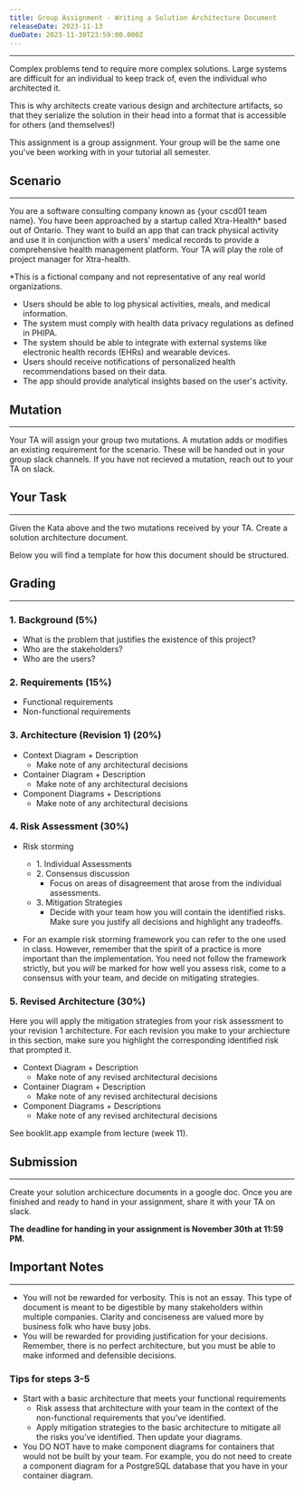```yaml
---
title: Group Assignment - Writing a Solution Architecture Document
releaseDate: 2023-11-13
dueDate: 2023-11-30T23:59:00.000Z
---
```

---
Complex problems tend to require more complex solutions. Large systems are difficult for an individual to keep track of, even the individual who architected it.

This is why architects create various design and architecture artifacts, so that they serialize the solution in their head into a format that is accessible for others (and themselves!)

This assignment is a group assignment. Your group will be the same one you've been working with in your tutorial all semester.

## Scenario
---

You are a software consulting company known as {your cscd01 team name}. You have been approached by a startup called Xtra-Health\* based out of Ontario. They want to build an app that can track physical activity and use it in conjunction with a users’ medical records to provide a comprehensive health management platform. Your TA will play the role of project manager for Xtra-health.

\*This is a fictional company and not representative of any real world organizations.

*   Users should be able to log physical activities, meals, and medical information.
*   The system must comply with health data privacy regulations as defined in PHIPA.
*   The system should be able to integrate with external systems like electronic health records (EHRs) and wearable devices.
*   Users should receive notifications of personalized health recommendations based on their data.
*   The app should provide analytical insights based on the user's activity.

## Mutation
---

Your TA will assign your group two mutations. A mutation adds or modifies an existing requirement for the scenario. These will be handed out in your group slack channels. If you have not recieved a mutation, reach out to your TA on slack.

## Your Task
---

Given the Kata above and the two mutations received by your TA. Create a solution architecture document.

Below you will find a template for how this document should be structured.

## Grading
---

### 1.  **Background (5%)**
*   What is the problem that justifies the existence of this project?
*   Who are the stakeholders?
*   Who are the users?

### 2.  **Requirements (15%)**
*   Functional requirements
*   Non-functional requirements

### 3.  **Architecture (Revision 1) (20%)**
*   Context Diagram + Description
    *   Make note of any architectural decisions
*   Container Diagram + Description
    *   Make note of any architectural decisions
*   Component Diagrams + Descriptions
    *   Make note of any architectural decisions
### 4.  **Risk Assessment (30%)**
*   Risk storming
    *   1\. Individual Assessments
    *   2\. Consensus discussion
        - Focus on areas of disagreement that arose from the individual assessments.
    *   3\. Mitigation Strategies
        - Decide with your team how you will contain the identified risks. Make sure you justify all decisions and highlight any tradeoffs.

* For an example risk storming framework you can refer to the one used in class. However, remember that the spirit of a practice is more important than the implementation. You need not follow the framework strictly, but you *will* be marked for how well you assess risk, come to a consensus with your team, and decide on mitigating strategies.

### 5.  **Revised Architecture (30%)**
Here you will apply the mitigation strategies from your risk assessment to your revision 1 architecture. For each revision you make to your archiecture in this section, make sure you highlight the corresponding identified risk that prompted it.
*   Context Diagram + Description
    *   Make note of any revised architectural decisions
*   Container Diagram + Description
    *   Make note of any revised architectural decisions
*   Component Diagrams + Descriptions
    *   Make note of any revised architectural decisions

See booklit.app example from lecture (week 11).

## Submission
___
Create your solution archicecture documents in a google doc. Once you are finished and ready to hand in your assignment, share it with your TA on slack.

**The deadline for handing in your assignment is November 30th at 11:59 PM.**

## Important Notes
---
*   You will not be rewarded for verbosity. This is not an essay. This type of document is meant to be digestible by many stakeholders within multiple companies. Clarity and conciseness are valued more by business folk who have busy jobs.
*   You will be rewarded for providing justification for your decisions. Remember, there is no perfect architecture, but you must be able to make informed and defensible decisions.

### Tips for steps 3-5
*   Start with a basic architecture that meets your functional requirements
    *   Risk assess that architecture with your team in the context of the non-functional requirements that you’ve identified.
    *   Apply mitigation strategies to the basic architecture to mitigate all the risks you’ve identified. Then update your diagrams.
*   You DO NOT have to make component diagrams for containers that would not be built by your team. For example, you do not need to create a component diagram for a PostgreSQL database that you have in your container diagram.
